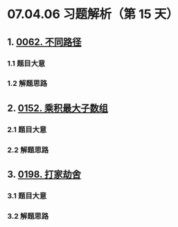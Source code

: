 # 07.04.06 习题解析（第 15 天）

## 1. [0062. 不同路径](https://leetcode.cn/problems/unique-paths/)

### 1.1 题目大意



### 1.2 解题思路

## 2. [0152. 乘积最大子数组](https://leetcode.cn/problems/maximum-product-subarray/)

### 2.1 题目大意



### 2.2 解题思路

## 3. [0198. 打家劫舍](https://leetcode.cn/problems/house-robber/)

### 3.1 题目大意



### 3.2 解题思路    
